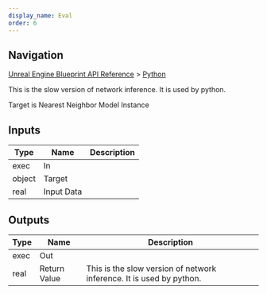 ```yaml
---
display_name: Eval
order: 6
---
```

## Navigation

[Unreal Engine Blueprint API Reference](https://dev.epicgames.com/documentation/en-us/unreal-engine/BlueprintAPI) > [Python](https://dev.epicgames.com/documentation/en-us/unreal-engine/BlueprintAPI/Python)

This is the slow version of network inference. It is used by python.

Target is Nearest Neighbor Model Instance

## Inputs

| Type | Name | Description |
| --- | --- | --- |
| exec | In |  |
| object | Target |  |
| real | Input Data |  |

## Outputs

| Type | Name | Description |
| --- | --- | --- |
| exec | Out |  |
| real | Return Value | This is the slow version of network inference. It is used by python. |
